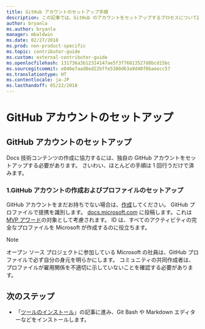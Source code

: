 ```yaml
---
title: GitHub アカウントのセットアップ手順
description: この記事では、GitHub のアカウントをセットアップするプロセスについて説明します。docs.microsoft.com コンテンツに投稿するには、このアカウントが必要です。
author: bryanla
ms.author: bryanla
manager: mbaldwin
ms.date: 02/27/2018
ms.prod: non-product-specific
ms.topic: contributor-guide
ms.custom: external-contributor-guide
ms.openlocfilehash: 131736a3b12314147ae5f3f76813527d8bcd15bc
ms.sourcegitcommit: e046e7aad8ed22bffe5380d63a9d40f0baeecc57
ms.translationtype: HT
ms.contentlocale: ja-JP
ms.lasthandoff: 05/22/2018
---
```

# <a name="github-account-setup"></a>GitHub アカウントのセットアップ

## <a name="set-up-your-github-account"></a>GitHub アカウントのセットアップ

Docs 技術コンテンツの作成に協力するには、独自の GitHub アカウントをセットアップする必要があります。 さいわい、ほとんどの手順は 1 回行うだけで済みます。

### <a name="1-create-a-github-account-and-set-up-your-profile"></a>1.GitHub アカウントの作成およびプロファイルのセットアップ

GitHub アカウントをまだお持ちでない場合は、[作成](https://github.com/join)してください。 GitHub プロファイルで提携を識別します。 [docs.microsoft.com](https://docs.microsoft.com) に投稿します。これは [MVP アワード](https://mvp.microsoft.com)の対象として考慮されます。 ID は、すべてのアクティビティの完全なプロファイルを Microsoft が作成するのに役立ちます。

>[!NOTE]
> オープン ソース プロジェクトに参加している Microsoft の社員は、GitHub プロファイルで必ず自分の身元を明らかにします。 コミュニティの共同作成者は、プロファイルが雇用関係を不適切に示していないことを確認する必要があります。

## <a name="next-steps"></a>次のステップ

* 「[ツールのインストール](get-started-setup-tools.md)」の記事に進み、Git Bash や Markdown エディターなどをインストールします。
